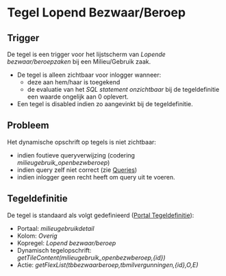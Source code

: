 # Tegel Lopend Bezwaar/Beroep

## Trigger

De tegel is een trigger voor het lijstscherm van *Lopende bezwaar/beroepzaken* bij een Milieu/Gebruik zaak.

  * De tegel is alleen zichtbaar voor inlogger wanneer:
    * deze aan hem/haar is toegekend
    * de evaluatie van het *SQL statement onzichtbaar* bij de tegeldefinitie een waarde ongelijk aan 0 oplevert.
  * Een tegel is disabled indien zo aangevinkt bij de tegeldefinitie.

## Probleem

Het dynamische opschrift op tegels is niet zichtbaar:

  * indien foutieve queryverwijzing (codering *milieugebruik_openbezwberoep*)
  * indien query zelf niet correct (zie [Queries](../../../instellen_inrichten/queries.md))
  * indien inlogger geen recht heeft om query uit te voeren.

## Tegeldefinitie

De tegel is standaard als volgt gedefinieerd ([Portal Tegeldefinitie](../../../instellen_inrichten/portaldefinitie/portal_tegel.md)):

  * Portaal: *milieugebruikdetail*
  * Kolom: *Overig*
  * Kopregel: *Lopend bezwaar/beroep*
  * Dynamisch tegelopschrift: *getTileContent(milieugebruik_openbezwberoep,{id})*
  * Actie: *getFlexList(tbbezwaarberoep,tbmilvergunningen,{id},O,E)*

